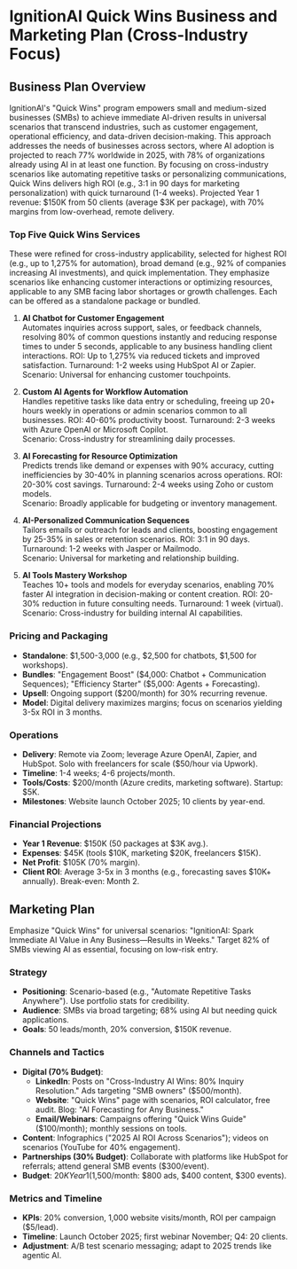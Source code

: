 # IgnitionAI Quick Wins Business and Marketing Plan (Cross-Industry Focus)

## Business Plan Overview
IgnitionAI's "Quick Wins" program empowers small and medium-sized businesses (SMBs) to achieve immediate AI-driven results in universal scenarios that transcend industries, such as customer engagement, operational efficiency, and data-driven decision-making. This approach addresses the needs of businesses across sectors, where AI adoption is projected to reach 77% worldwide in 2025, with 78% of organizations already using AI in at least one function. By focusing on cross-industry scenarios like automating repetitive tasks or personalizing communications, Quick Wins delivers high ROI (e.g., 3:1 in 90 days for marketing personalization) with quick turnaround (1-4 weeks). Projected Year 1 revenue: $150K from 50 clients (average $3K per package), with 70% margins from low-overhead, remote delivery.

### Top Five Quick Wins Services
These were refined for cross-industry applicability, selected for highest ROI (e.g., up to 1,275% for automation), broad demand (e.g., 92% of companies increasing AI investments), and quick implementation. They emphasize scenarios like enhancing customer interactions or optimizing resources, applicable to any SMB facing labor shortages or growth challenges. Each can be offered as a standalone package or bundled.

1. **AI Chatbot for Customer Engagement**  
   Automates inquiries across support, sales, or feedback channels, resolving 80% of common questions instantly and reducing response times to under 5 seconds, applicable to any business handling client interactions. ROI: Up to 1,275% via reduced tickets and improved satisfaction. Turnaround: 1-2 weeks using HubSpot AI or Zapier.  
   Scenario: Universal for enhancing customer touchpoints.

2. **Custom AI Agents for Workflow Automation**  
   Handles repetitive tasks like data entry or scheduling, freeing up 20+ hours weekly in operations or admin scenarios common to all businesses. ROI: 40-60% productivity boost. Turnaround: 2-3 weeks with Azure OpenAI or Microsoft Copilot.  
   Scenario: Cross-industry for streamlining daily processes.

3. **AI Forecasting for Resource Optimization**  
   Predicts trends like demand or expenses with 90% accuracy, cutting inefficiencies by 30-40% in planning scenarios across operations. ROI: 20-30% cost savings. Turnaround: 2-4 weeks using Zoho or custom models.  
   Scenario: Broadly applicable for budgeting or inventory management.

4. **AI-Personalized Communication Sequences**  
   Tailors emails or outreach for leads and clients, boosting engagement by 25-35% in sales or retention scenarios. ROI: 3:1 in 90 days. Turnaround: 1-2 weeks with Jasper or Mailmodo.  
   Scenario: Universal for marketing and relationship building.

5. **AI Tools Mastery Workshop**  
   Teaches 10+ tools and models for everyday scenarios, enabling 70% faster AI integration in decision-making or content creation. ROI: 20-30% reduction in future consulting needs. Turnaround: 1 week (virtual).  
   Scenario: Cross-industry for building internal AI capabilities.

### Pricing and Packaging
- **Standalone**: $1,500-3,000 (e.g., $2,500 for chatbots, $1,500 for workshops).  
- **Bundles**: "Engagement Boost" ($4,000: Chatbot + Communication Sequences); "Efficiency Starter" ($5,000: Agents + Forecasting).  
- **Upsell**: Ongoing support ($200/month) for 30% recurring revenue.  
- **Model**: Digital delivery maximizes margins; focus on scenarios yielding 3-5x ROI in 3 months.

### Operations
- **Delivery**: Remote via Zoom; leverage Azure OpenAI, Zapier, and HubSpot. Solo with freelancers for scale ($50/hour via Upwork).  
- **Timeline**: 1-4 weeks; 4-6 projects/month.  
- **Tools/Costs**: $200/month (Azure credits, marketing software). Startup: $5K.  
- **Milestones**: Website launch October 2025; 10 clients by year-end.

### Financial Projections
- **Year 1 Revenue**: $150K (50 packages at $3K avg.).  
- **Expenses**: $45K (tools $10K, marketing $20K, freelancers $15K).  
- **Net Profit**: $105K (70% margin).  
- **Client ROI**: Average 3-5x in 3 months (e.g., forecasting saves $10K+ annually). Break-even: Month 2.

## Marketing Plan
Emphasize "Quick Wins" for universal scenarios: "IgnitionAI: Spark Immediate AI Value in Any Business—Results in Weeks." Target 82% of SMBs viewing AI as essential, focusing on low-risk entry.

### Strategy
- **Positioning**: Scenario-based (e.g., "Automate Repetitive Tasks Anywhere"). Use portfolio stats for credibility.  
- **Audience**: SMBs via broad targeting; 68% using AI but needing quick applications.  
- **Goals**: 50 leads/month, 20% conversion, $150K revenue.

### Channels and Tactics
- **Digital (70% Budget)**:  
  - **LinkedIn**: Posts on "Cross-Industry AI Wins: 80% Inquiry Resolution." Ads targeting "SMB owners" ($500/month).  
  - **Website**: "Quick Wins" page with scenarios, ROI calculator, free audit. Blog: "AI Forecasting for Any Business."  
  - **Email/Webinars**: Campaigns offering "Quick Wins Guide" ($100/month); monthly sessions on tools.  
- **Content**: Infographics ("2025 AI ROI Across Scenarios"); videos on scenarios (YouTube for 40% engagement).  
- **Partnerships (30% Budget)**: Collaborate with platforms like HubSpot for referrals; attend general SMB events ($300/event).  
- **Budget**: $20K Year 1 ($1,500/month: $800 ads, $400 content, $300 events).

### Metrics and Timeline
- **KPIs**: 20% conversion, 1,000 website visits/month, ROI per campaign ($5/lead).  
- **Timeline**: Launch October 2025; first webinar November; Q4: 20 clients.  
- **Adjustment**: A/B test scenario messaging; adapt to 2025 trends like agentic AI.
